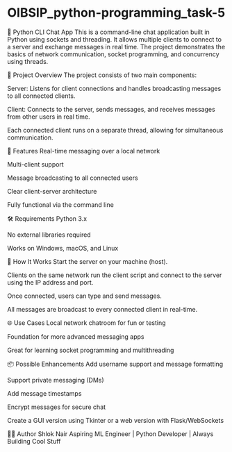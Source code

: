 # OIBSIP_python-programming_task-5

💬 Python CLI Chat App
This is a command-line chat application built in Python using sockets and threading. It allows multiple clients to connect to a server and exchange messages in real time. The project demonstrates the basics of network communication, socket programming, and concurrency using threads.

🧠 Project Overview
The project consists of two main components:

Server: Listens for client connections and handles broadcasting messages to all connected clients.

Client: Connects to the server, sends messages, and receives messages from other users in real time.

Each connected client runs on a separate thread, allowing for simultaneous communication.

🔧 Features
Real-time messaging over a local network

Multi-client support

Message broadcasting to all connected users

Clear client-server architecture

Fully functional via the command line

🛠️ Requirements
Python 3.x

No external libraries required

Works on Windows, macOS, and Linux

🚀 How It Works
Start the server on your machine (host).

Clients on the same network run the client script and connect to the server using the IP address and port.

Once connected, users can type and send messages.

All messages are broadcast to every connected client in real-time.

🌐 Use Cases
Local network chatroom for fun or testing

Foundation for more advanced messaging apps

Great for learning socket programming and multithreading

📦 Possible Enhancements
Add username support and message formatting

Support private messaging (DMs)

Add message timestamps

Encrypt messages for secure chat

Create a GUI version using Tkinter or a web version with Flask/WebSockets

👨‍💻 Author
Shlok Nair
Aspiring ML Engineer | Python Developer | Always Building Cool Stuff

